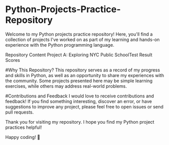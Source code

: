 # Python-Projects-Practice-Repository
Welcome to my Python projects practice repository! Here, you'll find a collection of projects I've worked on as part of my learning and hands-on experience with the Python programming language.

Repository Content
Project A: Exploring NYC Public SchoolTest Result Scores

#Why This Repository?
This repository serves as a record of my progress and skills in Python, as well as an opportunity to share my experiences with the community. Some projects presented here may be simple learning exercises, while others may address real-world problems.

#Contributions and Feedback
I would love to receive contributions and feedback! If you find something interesting, discover an error, or have suggestions to improve any project, please feel free to open issues or send pull requests.

Thank you for visiting my repository. I hope you find my Python project practices helpful!

Happy coding! 🐍
